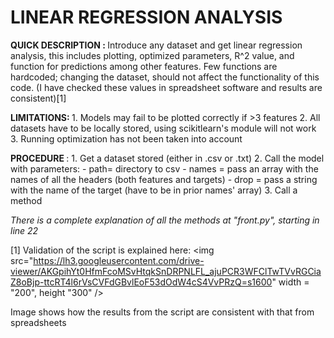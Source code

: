 # LINEAR REGRESSION ANALYSIS 


<p> <b> QUICK DESCRIPTION : </b>  Introduce any dataset and get linear regression analysis, this includes plotting, optimized parameters, R^2 value, and function for predictions among other features. Few functions are hardcoded; changing the dataset, should not affect the functionality of this code. (I have checked these values in
spreadsheet software and results are consistent)[1] </p>

<p> <b> LIMITATIONS: </b>
    1. Models may fail to be plotted correctly if >3 features 
    2. All datasets have to be locally stored, using scikitlearn's module will not work
    3. Running optimization has not been taken into account 
</p>

<p> <b> PROCEDURE </b>:
1. Get a dataset stored (either in .csv or .txt)
2. Call the model with parameters: 
    - path= directory to csv
    - names = pass an array with the names of all the headers (both features and targets)
    - drop = pass a string with the name of the target (have to be in prior names' array)     
3. Call a method    </p>

<p> <i> There is a complete explanation of all the methods at "front.py", starting in line 22 </i></p>

[1] Validation of the script is explained here: 
<img src="https://lh3.googleusercontent.com/drive-viewer/AKGpihYt0HfmFcoMSvHtqkSnDRPNLFL_ajuPCR3WFClTwTVvRGCiaZ8oBjp-ttcRT4l6rVsCVFdGBvlEoF53dOdW4cS4VvPRzQ=s1600" width = "200", height "300" /> 
<p> Image shows how the results from the script are consistent with that from spreadsheets </p>
